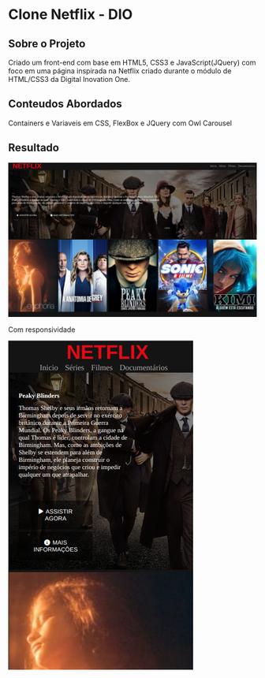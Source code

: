 # Clone Netflix - DIO
## Sobre o Projeto
Criado um front-end com base em HTML5, CSS3 e JavaScript(JQuery) com foco em uma página inspirada na Netflix criado durante o módulo de HTML/CSS3 da Digital Inovation One.

## Conteudos Abordados
Containers e Variaveis em CSS, FlexBox e JQuery com Owl Carousel

## Resultado
![alt text](/assets/dio-netflix.png?raw=true "Front Completo")

Com responsividade

![alt text](/assets/dio-netflix-responsivo.png?raw=true "Front Responsivo")

